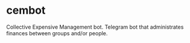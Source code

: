 # cembot
Collective Expensive Management bot. Telegram bot that administrates finances between groups and/or people.
